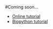 #Coming soon...

* [Online tutorial](http://docs.python.org/2/tutorial/)
* [Biopython tutorial](http://biopython.org/DIST/docs/tutorial/Tutorial.html)
